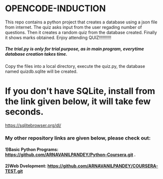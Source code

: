 # OPENCODE-INDUCTION
This repo contains a python project that creates a database using a json file from internet. The quiz asks input from the user regading number of questions. Then it creates a 
random quiz from the database created. Finally it shows marks obtained. Enjoy attending QUIZ!!!!!!!!!!

##### The trial.py is only for trial purpose, as in main program, everytime database creation takes time.

Copy the files into a local directory, execute the quiz.py, the database named quizdb.sqlite will be created. 
# If you don't have SQLite, install from the link given below, it will take few seconds.

https://sqlitebrowser.org/dl/

### My other repository links are given below, please check out:
#### 1)Basic Python Programs: https://github.com/ARNAVANILPANDEY/Python-Coursera.git .
#### 2)Web Dvelopment: https://github.com/ARNAVANILPANDEY/COURSERA-TEST.git

